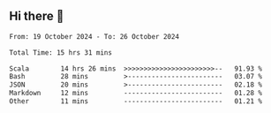 ## Hi there 👋

<!--START_SECTION:waka-->

```txt
From: 19 October 2024 - To: 26 October 2024

Total Time: 15 hrs 31 mins

Scala        14 hrs 26 mins  >>>>>>>>>>>>>>>>>>>>>>>--   91.93 %
Bash         28 mins         >------------------------   03.07 %
JSON         20 mins         >------------------------   02.18 %
Markdown     12 mins         -------------------------   01.28 %
Other        11 mins         -------------------------   01.21 %
```

<!--END_SECTION:waka-->
